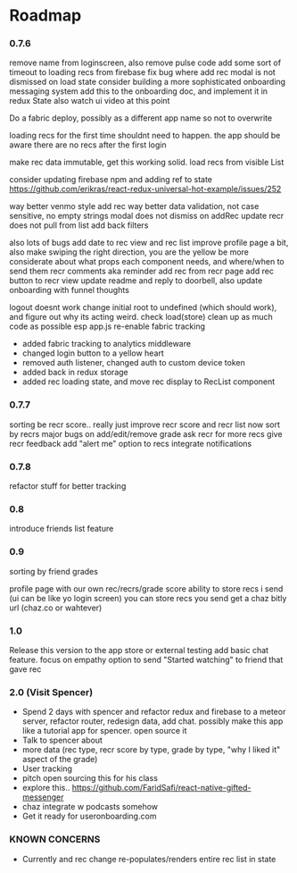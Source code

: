 # Roadmap


### 0.7.6


remove name from loginscreen, also remove pulse code
add some sort of timeout to loading recs from firebase
fix bug where add rec modal is not dismissed on load state
consider building a more sophisticated onboarding messaging system
add this to the onboarding doc, and implement it in redux State
also watch ui video at this point

Do a fabric deploy, possibly as a different app name so not to overwrite

loading recs for the first time shouldnt need to happen. the app should be aware
there are no recs after the first login

make rec data immutable, get this working solid. load recs from visible List

consider updating firebase npm and adding ref to state
https://github.com/erikras/react-redux-universal-hot-example/issues/252

way better venmo style add rec
way better data validation, not case sensitive, no empty strings
modal does not dismiss on addRec
update recr does not pull from list
add back filters

also lots of bugs
add date to rec view and rec list
improve profile page a bit, also make swiping the right direction, you are the yellow
be more considerate about what props each component needs, and where/when to send them
recr comments aka reminder
add rec from recr page
add rec button to recr view
update readme and reply to doorbell, also update onboarding with funnel thoughts

logout doesnt work
change initial root to undefined (which should work), and figure out why its acting weird. check load(store)
clean up as much code as possible esp app.js
re-enable fabric tracking

 - added fabric tracking to analytics middleware
 - changed login button to a yellow heart
 - removed auth listener, changed auth to custom device token
 - added back in redux storage
 - added rec loading state, and move rec display to RecList component

### 0.7.7
sorting be recr score.. really just improve recr score and recr list now
sort by recrs
major bugs on add/edit/remove grade
ask recr for more recs
give recr feedback
add "alert me" option to recs
integrate notifications

### 0.7.8
refactor stuff for better tracking

### 0.8
introduce friends list feature


### 0.9
sorting by friend grades

profile page with our own rec/recrs/grade score
ability to store recs i send (ui can be like yo login screen)
you can store recs you send
get a chaz bitly url (chaz.co or wahtever)


### 1.0
Release this version to the app store or external testing
add basic chat feature. focus on empathy
option to send "Started watching" to friend that gave rec




### 2.0 (Visit Spencer)
 - Spend 2 days with spencer and refactor redux and firebase to a meteor server, refactor router, redesign data, add chat. possibly make this app like a tutorial app for spencer. open source it
 - Talk to spencer about
 - more data (rec type, recr score by type, grade by type, "why I liked it" aspect of the grade)
 - User tracking
 - pitch open sourcing this for his class
 - explore this..  https://github.com/FaridSafi/react-native-gifted-messenger
 - chaz integrate w podcasts somehow
 - Get it ready for useronboarding.com



### KNOWN CONCERNS
 - Currently and rec change re-populates/renders entire rec list in state
